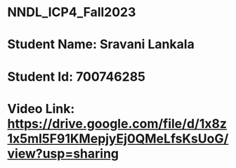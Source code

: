 # NNDL_ICP4_Fall2023
# Student Name: Sravani Lankala
# Student Id: 700746285
# Video Link: https://drive.google.com/file/d/1x8z1x5ml5F91KMepjyEj0QMeLfsKsUoG/view?usp=sharing
